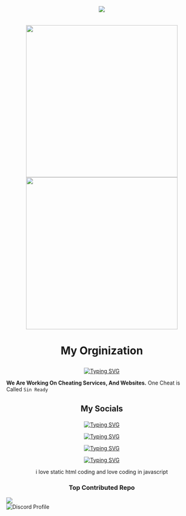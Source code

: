 <p align="center">
  <img src="https://komarev.com/ghpvc/?username=Tarun-Kamboj&style=flat-square&color=B400F7">
  <br><br><br>
  <a href="https://github.com/ciner-services">
    <img width="400" src="https://readme-typing-svg.herokuapp.com/?font=Righteous&color=F7C814&size=60&center=true&vCenter=true&width=450&height=100&lines=Hello+My;I+Am+a+HTML..;And+JavaScript;We+Can+Be;I+am+in+a;Named...;">
    <img width="400" src="https://readme-typing-svg.herokuapp.com/?font=Righteous&color=F7C814&size=60&center=true&vCenter=true&width=450&height=100&lines=name+is+Rupic;Developer;Web+Developer.;In+Touch+%F0%9F%98%84;Organization;Sinner+Services">
  </a>







# <p align="center"> My Orginization
<p align="center">
<a href="https://github.com/ciner-services">
<img src="https://readme-typing-svg.demolab.com?font=Righteous&size=55&duration=1000&pause=800&color=B400F7&center=true&random=false&width=500&height=80&lines=Sinner+Services" alt="Typing SVG" /></a>

**We Are Working On Cheating Services, And Websites.**
One Cheat is Called `Sin Ready`

## <p align="center"> My Socials

<center>

<p align="center">
<a href="https://discordapp.com/users/1187442423438250078">
<img src="https://readme-typing-svg.demolab.com?font=Righteous&size=55&duration=2000&pause=800&color=B400F7&center=true&random=false&width=500&height=80&lines=Discord" alt="Typing SVG" /></a>


<p align="center">
<a href="https://tiktok.com/@rupic.lmao">
<img src="https://readme-typing-svg.demolab.com?font=Righteous&size=55&duration=2000&pause=800&color=1FA4F7&center=true&random=false&width=500&height=80&lines=TikTok" alt="Typing SVG" /></a>


<p align="center">
<a href="rupic@niggasin.me">
<img src="https://readme-typing-svg.demolab.com?font=Righteous&size=55&duration=2000&pause=800&color=D725F7&center=true&random=false&width=500&height=80&lines=owner%40ruplicx.lol" alt="Typing SVG" /></a>


<p align="center">
<a href="https://shock.lol/rup">
<img src="https://readme-typing-svg.demolab.com?font=Righteous&size=55&duration=2000&pause=800&color=F70000&center=true&random=false&width=500&height=80&lines=shock.lol" alt="Typing SVG" /></a>

</center>

<p align="center"> i love static html coding and love coding in javascript

### <p align="center"> Top Contributed Repo
![](https://github-contributor-stats.vercel.app/api?username=rupicc&limit=69&theme=dark&combine_all_yearly_contributions=true)
<br>
![Discord Profile](https://discord.c99.nl/widget/theme-2/1187442423438250078.png)
<br>

